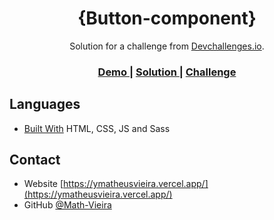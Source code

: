 <h1 align="center">{Button-component}</h1>

<div align="center">
   Solution for a challenge from  <a href="http://devchallenges.io" target="_blank">Devchallenges.io</a>.
</div>

<div align="center">
  <h3>
    <a href="https://fervent-kirch-1c1db7.netlify.app/">
      Demo
    </a>
    <span> | </span>
    <a href="https://github.com/Math-Vieira/Button-component">
      Solution
    </a>
    <span> | </span>
    <a href="https://devchallenges.io/challenges/ohgVTyJCbm5OZyTB2gNY">
      Challenge
    </a>
  </h3>
</div>

## Languages


  - [Built With](#built-with)
	HTML, CSS, JS and Sass

## Contact

- Website [https://ymatheusvieira.vercel.app/](https://ymatheusvieira.vercel.app/)
- GitHub [@Math-Vieira](https://{github.com/math-vieira})
